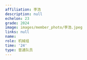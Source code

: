 ```yaml
---
affiliation: 李浩
description: null
echelon: 23
grade: 2024
image: images/member_photo/李浩.jpeg
links: null
name: 
role: 机械组
time: '24'
type: 普通队员
---
```


